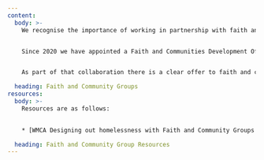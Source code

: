 ```yaml
---
content:
  body: >-
    We recognise the importance of working in partnership with faith and community groups to design, coproduce and deliver new approaches to the prevention of homelessness. 


    Since 2020 we have appointed a Faith and Communities Development Officer for homelessness based at the WMCA to help build our approach. This role is central to our Commitment to Collaborate with faith and community groups to design out homelessness across the region.


    As part of that collaboration there is a clear offer to faith and community groups to work together with us to design and offer targeted support and activities, promoting best and safe practice and greater integration with local authority and statutory pathways so that meaningful support for people experiencing homelessness can be developed. 

  heading: Faith and Community Groups
resources:
  body: >-
    Resources are as follows: 
    

    * [WMCA Designing out homelessness with Faith and Community Groups Booklet](/assets/resources/wmca-designing-out-homelessness-with-fairth-and-community-groups-booklet.pdf)

  heading: Faith and Community Group Resources
---
```

